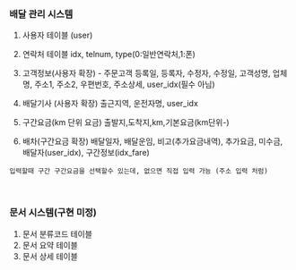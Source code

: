 ### 배달 관리 시스템

1. 사용자 테이블 (user)

2. 연락처 테이블 
  idx, telnum, type(0:일반연락처,1:폰)

3. 고객정보(사용자 확장) - 주문고객
  등록일, 등록자, 수정자, 수정일, 고객성명, 업체명, 주소1, 주소2, 우편번호, 주소상세, user_idx(필수 아님)


4. 배달기사 (사용자 확장)
  출근지역, 운전자명, user_idx

5. 구간요금(km 단위 요금)
  출발지,도착지,km,기본요금(km단위-)

6. 배차(구간요금 확장)
  배달일자, 배달운임, 비고(추가요금내역), 추가요금, 미수금, 배달자(user_idx), 구간정보(idx_fare)

  ````
  입력할때 구간 구간요금을 선택할수 있는데, 없으면 직접 입력 가능 (주소 입력 처럼)
  ````

  ​
### 문서 시스템(구현 미정)

1. 문서 분류코드 테이블
2. 문서 요약 테이블
3. 문서 상세 테이블